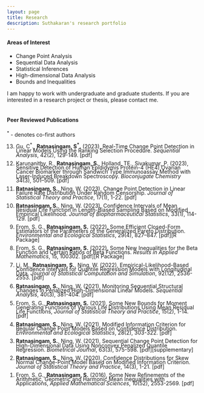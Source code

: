 ```yaml
---
layout: page
title: Research
description: Suthakaran's research portfolio
---
```


  
#### Areas of Interest

* Change Point Analysis
* Sequential Data Analysis
* Statistical Inferences
* High-dimensional Data Analysis
* Bounds and Inequalities

I am happy to work with undergraduate and graduate students. If you are interested in a research project or thesis, please contact me. 
<br>
<br>


#### Peer Reviewed Publications

<sup>*</sup> - denotes co-first authors

<div style="line-height:80%;">

<ol>
  
  <li value="13"> Gu, C<sup>*</sup>., <b>Ratnasingam, S<sup>*</sup>.</b> (2023),  Real-Time Change Point Detection in Linear Models Using the Ranking Selection Procedure. <a style="text-decoration:none" href="https://doi.org/10.1080/07474946.2023.2187416" target="_blank" rel="noopener noreferrer"><i>Sequential Analysis</i></a>, 42(2), 129-149. <a style="text-decoration:none" href="../assets/2023CGSR.pdf" target="_blank" rel="noopener noreferrer">[pdf]</a> </li> <br>
    
   <li value="12"> Karunanithy, R., <b>Ratnasingam, S.</b>, Holland, TE., Sivakumar, P.  (2023), Sensitive Detection of Human Epididymis Protein-4 (HE4) Ovarian Cancer Biomarker through Sandwich Type Immunoassay Method with Laser-Induced Breakdown Spectroscopy. <a style="text-decoration:none" href="https://doi.org/10.1021/acs.bioconjchem.2c00551" target="_blank" rel="noopener noreferrer"><i>Bioconjugate Chemistry</i></a> 34(3), 501–509. <a style="text-decoration:none" href="../assets/2023RKSU.pdf" target="_blank" rel="noopener noreferrer">[pdf]</a> </li> <br>
  
   <li value="11"> <b>Ratnasingam, S.</b>, Ning, W. (2023), Change Point Detection in Linear Failure Rate Distribution Under Random Censorship. <a style="text-decoration:none" href="https://doi.org/10.1007/s42519-022-00309-0" target="_blank" rel="noopener noreferrer"><i>Journal of Statistical Theory and Practice</i></a>, 17(1), 1-22. <a style="text-decoration:none" href="../assets/2023SWJSTP.pdf" target="_blank" rel="noopener noreferrer">[pdf]</a> </li> <br>
  
   <li value="10"> <b>Ratnasingam, S.</b>, Ning, W. (2023), Confidence Intervals of Mean Residual Life Function in Length-Biased
Sampling Based on Modified Empirical Likelihood. <a style="text-decoration:none" href="https://doi.org/10.1080/10543406.2022.2089157" target="_blank" rel="noopener noreferrer"><i>Journal of Biopharmaceutical Statistics</i></a>, 33(1), 114-129. <a style="text-decoration:none" href="../assets/2023SWJBPS.pdf" target="_blank" rel="noopener noreferrer">[pdf]</a> </li> <br>
  
  <li value="9"> From, S. G.,  <b>Ratnasingam, S.</b> (2022), Some Efficient Closed-Form Estimators of the Parameters of the Generalized Pareto Distribution. <a style="text-decoration:none" href="https://doi.org/10.1007/s10651-022-00548-1" target="_blank" rel="noopener noreferrer"><i>Environmental and Ecological Statistics</i></a>, 29(4), 827–847. <a style="text-decoration:none" href="../assets/2022FSEES.pdf" target="_blank" rel="noopener noreferrer">[pdf]</a><a style="text-decoration:none" href="https://github.com/suthakaranr/EfficientClosedGPD" target="_blank" rel="noopener noreferrer">[R Package]</a> </li> <br>
  
  <li value="8"> From, S. G.,  <b>Ratnasingam, S.</b> (2022), Some New Inequalities for the Beta Function and Certain Ratios of Beta Functions. <a style="text-decoration:none" href="https://doi.org/10.1016/j.rinam.2022.100302" target="_blank" rel="noopener noreferrer"><i>Results in Applied Mathematics</i></a>, 15, 100302.  <a style="text-decoration:none" href="../assets/2022FSRINAM.pdf" target="_blank" rel="noopener noreferrer">[pdf]</a><a style="text-decoration:none" href="https://github.com/suthakaranr/IneqBetaFun" target="_blank" rel="noopener noreferrer">[R Package]</a> </li> <br>
  
  <li value="7"> Li, M., <b>Ratnasingam, S.</b>, Ning, W. (2022), Empirical-Likelihood-Based Confidence Intervals for
Quantile Regression Models with Longitudinal Data. <a style="text-decoration:none" href="https://doi.org/10.1080/00949655.2022.2043322" target="_blank" rel="noopener noreferrer"><i>Journal of Statistical Computation and Simulation</i></a>, 92(12), 2536-2553. <a style="text-decoration:none" href="../assets/2022ELJSCS.pdf" target="_blank" rel="noopener noreferrer">[pdf]</a></li> <br>
  
   <li value="6">  <b>Ratnasingam, S.</b>, Ning, W. (2021), Monitoring Sequential Structural Changes in Penalized High-Dimensional Linear Models. <a style="text-decoration:none" href="https://doi.org/10.1080/07474946.2021.1940500" target="_blank" rel="noopener noreferrer"><i>Sequential Analysis</i></a>, 40(3), 381-404. <a style="text-decoration:none" href="../assets/2021SWSA.pdf" target="_blank" rel="noopener noreferrer">[pdf]</a> </li> <br>
  
  <li value="5"> From, S. G.,  <b>Ratnasingam, S.</b> (2021), Some New Bounds for Moment Generating Functions of Various Life Distributions Using Mean Residual Life Functions, <a style="text-decoration:none" href="https://doi.org/10.1007/s42519-021-00176-1" target="_blank" rel="noopener noreferrer"><i>Journal of Statistical Theory and Practice</i></a>, 15(2), 1-14. <a style="text-decoration:none" href="../assets/2021FSJSPT.pdf" target="_blank" rel="noopener noreferrer">[pdf]</a></li> <br>
  
  <li value="4">  <b>Ratnasingam, S.</b>, Ning, W. (2021), Modified Information Criterion for Regular Change Point Models Based on Confidence Distribution. <a style="text-decoration:none" href="https://doi.org/10.1007/s10651-021-00485-5" target="_blank" rel="noopener noreferrer"><i>Environmental and Ecological Statistics</i></a>, 28(2), 303-322. <a style="text-decoration:none" href="../assets/2021SWEES.pdf" target="_blank" rel="noopener noreferrer">[pdf]</a> </li> <br>
  
  <li value="3">  <b>Ratnasingam, S.</b>, Ning, W. (2021), Sequential Change Point Detection for High-Dimensional Data Using Nonconvex Penalized Quantile Regression. <a style="text-decoration:none" href="https://doi.org/10.1002/bimj.202000078" target="_blank" rel="noopener noreferrer"><i>Biometrical Journal</i></a>, 63(3), 575-598. <a style="text-decoration:none" href="../assets/2020SWBJ.pdf" target="_blank" rel="noopener noreferrer">[pdf]</a><a style="text-decoration:none" href="https://onlinelibrary.wiley.com/action/downloadSupplement?doi=10.1002%2Fbimj.202000078&file=bimj2203-sup-0002-SuppMat.pdf" target="_blank" rel="noopener noreferrer">[supplementary]</a></li> <br>
  
  <li value="2">  <b>Ratnasingam, S.</b>, Ning, W. (2020), Confidence Distributions for Skew Normal Change-Point Model Based on Modified Information Criterion. <a style="text-decoration:none" href="https://doi.org/10.1007/s42519-020-00108-5" target="_blank" rel="noopener noreferrer"><i>Journal of Statistical Theory and Practice</i></a>, 14(3), 1-21. <a style="text-decoration:none" href="../assets/2020SWJSPT.pdf" target="_blank" rel="noopener noreferrer">[pdf]</a></li> <br>
  
  <li value="1">From, S. G.,  <b>Ratnasingam, S.</b> (2016), Some New Refinements of the Arithmetic, Geometric and Harmonic Mean Inequalities with Applications, <a style="text-decoration:none" href="http://dx.doi.org/10.12988/ams.2016.66191" target="_blank" rel="noopener noreferrer"><i>Applied Mathematical Sciences</i></a>, 10(52), 2553-2569. <a style="text-decoration:none" href="../assets/2016FSAMS.pdf" target="_blank" rel="noopener noreferrer">[pdf]</a></li> <br>

</ol>
</div>
<br>
<br>

